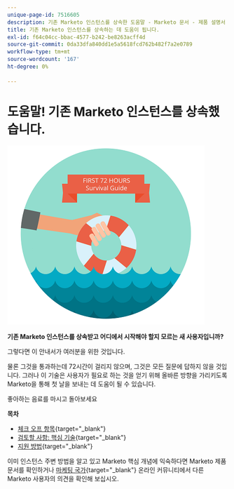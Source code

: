 ```yaml
---
unique-page-id: 7516605
description: 기존 Marketo 인스턴스를 상속한 도움말 - Marketo 문서 - 제품 설명서
title: 기존 Marketo 인스턴스를 상속하는 데 도움이 됩니다.
exl-id: f64c04cc-bbac-4577-b242-be8263acff4d
source-git-commit: 0da33dfa840dd1e5a5618fcd762b482f7a2e0789
workflow-type: tm+mt
source-wordcount: '167'
ht-degree: 0%

---
```


# 도움말! 기존 Marketo 인스턴스를 상속했습니다.

![](assets/help-ive-inherited-an-existing-marketo-instance.png)

**기존 Marketo 인스턴스를 상속받고 어디에서 시작해야 할지 모르는 새 사용자입니까?**

그렇다면 이 안내서가 여러분을 위한 것입니다.

물론 그것을 통과하는데 72시간이 걸리지 않으며, 그것은 모든 질문에 답하지 않을 것입니다. 그러나 이 기술은 사용자가 필요로 하는 것을 얻기 위해 올바른 방향을 가리키도록 Marketo을 통해 첫 날을 보내는 데 도움이 될 수 있습니다.

좋아하는 음료를 마시고 돌아보세요

**목차**

* [체크 오프 항목](/help/marketo/getting-started/inheriting-a-marketo-instance/items-to-check-off.md){target=&quot;_blank&quot;}
* [검토할 사항: 핵심 기술](/help/marketo/getting-started/inheriting-a-marketo-instance/things-to-review-core-skills.md){target=&quot;_blank&quot;}
* [지원 방법](/help/marketo/getting-started/inheriting-a-marketo-instance/ways-to-get-help.md){target=&quot;_blank&quot;}

이미 인스턴스 주변 방법을 알고 있고 Marketo 핵심 개념에 익숙하다면 Marketo 제품 문서를 확인하거나 [마케팅 국가](https://nation.marketo.com/){target=&quot;_blank&quot;} 온라인 커뮤니티에서 다른 Marketo 사용자의 의견을 확인해 보십시오.
